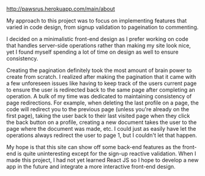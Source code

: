 http://pawsrus.herokuapp.com/main/about

My approach to this project was to focus on implementing features that varied in code design, from signup validation to pageination to commenting.

I decided on a minimalistic front-end design as I prefer working on code that handles server-side operations rather than making my site look nice, yet I found myself spending a lot of time on design as well to ensure consistency.

Creating the pagination definitely took the most amount of brain power to create from scratch. I realized after making the pagination that it came with a few unforeseen issues like having to keep track of the users current page to ensure the user is redirected back to the same page after completing an operation. A bulk of my time was dedicated to maintaining consistency of page redirections. For example, when deleting the last profile on a page, the code will redirect you to the previous page (unless you're already on the first page), taking the user back to their last visited page when they click the back button on a profile, creating a new document takes the user to the page where the document was made, etc. I could just as easily have let the operations always redirect the user to page 1, but I couldn't let that happen.

My hope is that this site can show off some back-end features as the front-end is quite uninteresting except for the sign-up reactive validation. When I made this project, I had not yet learned React JS so I hope to develop a new app in the future and integrate a more interactive front-end design.

